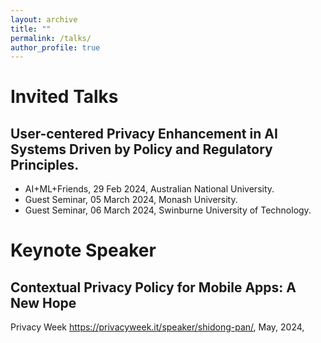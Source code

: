 ```yaml
---
layout: archive
title: ""
permalink: /talks/
author_profile: true
---
```


<style>
table.imgtable, table.imgtable td{
  border: none;
  /* height: auto; */
  /* text-align: left; */
}

</style>

# <i class="fa fa-fw fa-copy"></i> Invited Talks

## User-centered Privacy Enhancement in AI Systems Driven by Policy and Regulatory Principles. 

<ul>
  <li> AI+ML+Friends, 29 Feb 2024, Australian National University. </li>
  <li> Guest Seminar, 05 March 2024, Monash University. </li>
  <li> Guest Seminar, 06 March 2024, Swinburne University of Technology. </li>
</ul>

# <i class="fa fa-fw fa-copy"></i> Keynote Speaker

## Contextual Privacy Policy for Mobile Apps: A New Hope

Privacy Week  https://privacyweek.it/speaker/shidong-pan/, May, 2024, 

